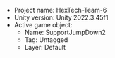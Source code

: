 <!-- UNITY CODE ASSIST INSTRUCTIONS START -->
- Project name: HexTech-Team-6
- Unity version: Unity 2022.3.45f1
- Active game object:
  - Name: SupportJumpDown2
  - Tag: Untagged
  - Layer: Default
<!-- UNITY CODE ASSIST INSTRUCTIONS END -->
